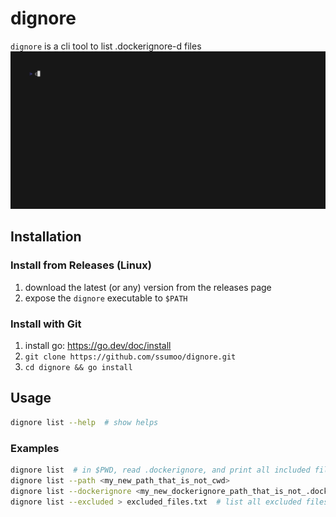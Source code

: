 # dignore

`dignore` is a cli tool to list .dockerignore-d files
![demo](demo.gif)

## Installation

### Install from Releases (Linux)
1. download the latest (or any) version from the releases page
2. expose the `dignore` executable to `$PATH`

### Install with Git
1. install go: https://go.dev/doc/install
2. `git clone https://github.com/ssumoo/dignore.git`
3. `cd dignore && go install`

## Usage

```bash
dignore list --help  # show helps
```

### Examples

```bash
dignore list  # in $PWD, read .dockerignore, and print all included files
dignore list --path <my_new_path_that_is_not_cwd>
dignore list --dockerignore <my_new_dockerignore_path_that_is_not_.dockerignore>
dignore list --excluded > excluded_files.txt  # list all excluded files and write to a text file
```
